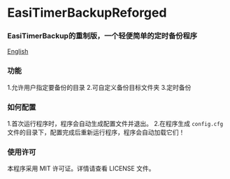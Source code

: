 # EasiTimerBackupReforged

### EasiTimerBackup的重制版，一个轻便简单的定时备份程序

[English](https://github.com/SleepingCui/EasiTimerBackupReforged/blob/master/README.md)

### 功能

  1.允许用户指定要备份的目录
  2.可自定义备份目标文件夹
  3.定时备份

### 如何配置

  1.首次运行程序时，程序会自动生成配置文件并退出。
  2.在程序生成 `config.cfg` 文件的目录下，配置完成后重新运行程序，程序会自动加载它们！

### 使用许可

本程序采用 MIT 许可证。详情请查看 LICENSE 文件。
